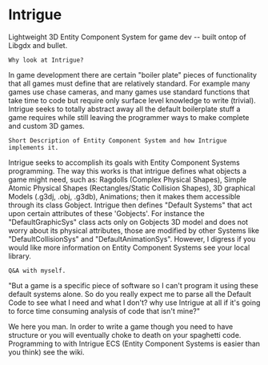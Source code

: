 # Intrigue
Lightweight 3D Entity Component System for game dev -- built ontop of Libgdx and bullet.

    Why look at Intrigue?

In game development there are certain "boiler plate" pieces of functionality that all games must define that are relatively 
standard.  For example many games use chase cameras, and many games use standard functions that take time to code but require 
only surface level knowledge to write (trivial).  Intrigue seeks to totally abstract away all the default boilerplate stuff a 
game requires while still leaving the programmer ways to make complete and custom 3D games.

    Short Description of Entity Component System and how Intrigue implements it.

Intrigue seeks to accomplish its goals with Entity Component Systems programming.  The way this works is that intrigue defines 
what objects a game might need, such as: Ragdolls (Complex Physical Shapes), Simple Atomic Physical Shapes (Rectangles/Static 
Collision Shapes), 3D graphical Models (.g3dj, .obj, .g3db), Animations; then it makes them accessible through its class 
Gobject.  Intrigue then defines "Default Systems" that act upon certain attributes of these 'Gobjects'.  For instance the 
"DefaultGraphicSys" class acts only on Gobjects 3D model and does not worry about its physical attributes, those are modified by 
other Systems like "DefaultCollisionSys" and "DefaultAnimationSys".  However, I digress if you would like more information on 
Entity Component Systems see your local library.


    Q&A with myself.
    
"But a game is a specific piece of software so I can't program it using these default systems alone.  So do you really expect me 
to parse all the Default Code to see what I need and what I don't? why use Intrigue at all if it's going to force time consuming 
analysis of code that isn't mine?"

We here you man.  In order to write a game though you need to have structure or you will eventually choke to death on your 
spaghetti code.  Programming to with Intrigue ECS (Entity Component Systems is easier than you think)  see the wiki.


